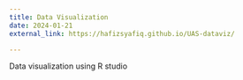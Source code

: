 ```yaml
---
title: Data Visualization
date: 2024-01-21
external_link: https://hafizsyafiq.github.io/UAS-dataviz/

---
```

Data visualization using R studio

<!--more-->
